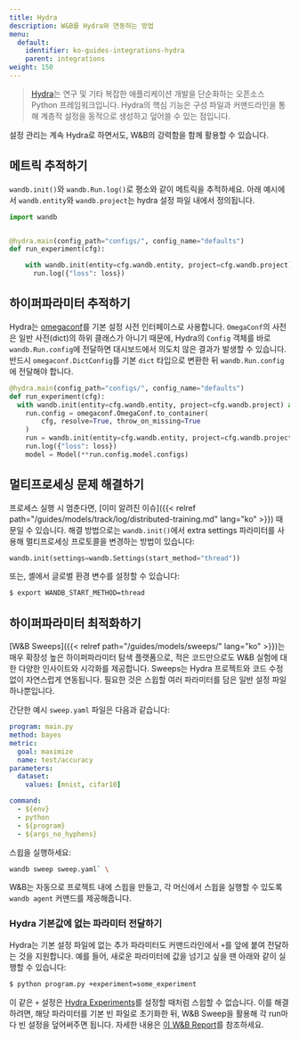 ```yaml
---
title: Hydra
description: W&B를 Hydra와 연동하는 방법
menu:
  default:
    identifier: ko-guides-integrations-hydra
    parent: integrations
weight: 150
---
```


> [Hydra](https://hydra.cc)는 연구 및 기타 복잡한 애플리케이션 개발을 단순화하는 오픈소스 Python 프레임워크입니다. Hydra의 핵심 기능은 구성 파일과 커맨드라인을 통해 계층적 설정을 동적으로 생성하고 덮어쓸 수 있는 점입니다.

설정 관리는 계속 Hydra로 하면서도, W&B의 강력함을 함께 활용할 수 있습니다.

## 메트릭 추적하기

`wandb.init()`와 `wandb.Run.log()`로 평소와 같이 메트릭을 추적하세요. 아래 예시에서 `wandb.entity`와 `wandb.project`는 hydra 설정 파일 내에서 정의됩니다.

```python
import wandb


@hydra.main(config_path="configs/", config_name="defaults")
def run_experiment(cfg):

    with wandb.init(entity=cfg.wandb.entity, project=cfg.wandb.project) as run:
      run.log({"loss": loss})
```

## 하이퍼파라미터 추적하기

Hydra는 [omegaconf](https://omegaconf.readthedocs.io/en/2.1_branch/)를 기본 설정 사전 인터페이스로 사용합니다. `OmegaConf`의 사전은 일반 사전(dict)의 하위 클래스가 아니기 때문에, Hydra의 `Config` 객체를 바로 `wandb.Run.config`에 전달하면 대시보드에서 의도치 않은 결과가 발생할 수 있습니다. 반드시 `omegaconf.DictConfig`를 기본 `dict` 타입으로 변환한 뒤 `wandb.Run.config`에 전달해야 합니다.

```python
@hydra.main(config_path="configs/", config_name="defaults")
def run_experiment(cfg):
  with wandb.init(entity=cfg.wandb.entity, project=cfg.wandb.project) as run:
    run.config = omegaconf.OmegaConf.to_container(
        cfg, resolve=True, throw_on_missing=True
    )
    run = wandb.init(entity=cfg.wandb.entity, project=cfg.wandb.project)
    run.log({"loss": loss})
    model = Model(**run.config.model.configs)
```

## 멀티프로세싱 문제 해결하기

프로세스 실행 시 멈춘다면, [이미 알려진 이슈]({{< relref path="/guides/models/track/log/distributed-training.md" lang="ko" >}}) 때문일 수 있습니다. 해결 방법으로는 `wandb.init()`에서 extra settings 파라미터를 사용해 멀티프로세싱 프로토콜을 변경하는 방법이 있습니다:

```python
wandb.init(settings=wandb.Settings(start_method="thread"))
```

또는, 셸에서 글로벌 환경 변수를 설정할 수 있습니다:

```bash
$ export WANDB_START_METHOD=thread
```

## 하이퍼파라미터 최적화하기

[W&B Sweeps]({{< relref path="/guides/models/sweeps/" lang="ko" >}})는 매우 확장성 높은 하이퍼파라미터 탐색 플랫폼으로, 적은 코드만으로도 W&B 실험에 대한 다양한 인사이트와 시각화를 제공합니다. Sweeps는 Hydra 프로젝트와 코드 수정 없이 자연스럽게 연동됩니다. 필요한 것은 스윕할 여러 파라미터를 담은 일반 설정 파일 하나뿐입니다.

간단한 예시 `sweep.yaml` 파일은 다음과 같습니다:

```yaml
program: main.py
method: bayes
metric:
  goal: maximize
  name: test/accuracy
parameters:
  dataset:
    values: [mnist, cifar10]

command:
  - ${env}
  - python
  - ${program}
  - ${args_no_hyphens}
```

스윕을 실행하세요:

``` bash
wandb sweep sweep.yaml` \
```

W&B는 자동으로 프로젝트 내에 스윕을 만들고, 각 머신에서 스윕을 실행할 수 있도록 `wandb agent` 커맨드를 제공해줍니다.

### Hydra 기본값에 없는 파라미터 전달하기

<a id="pitfall-3-sweep-passing-parameters-not-present-in-defaults"></a>

Hydra는 기본 설정 파일에 없는 추가 파라미터도 커맨드라인에서 `+`를 앞에 붙여 전달하는 것을 지원합니다. 예를 들어, 새로운 파라미터에 값을 넘기고 싶을 땐 아래와 같이 실행할 수 있습니다:

```bash
$ python program.py +experiment=some_experiment
```

이 같은 `+` 설정은 [Hydra Experiments](https://hydra.cc/docs/patterns/configuring_experiments/)를 설정할 때처럼 스윕할 수 없습니다. 이를 해결하려면, 해당 파라미터를 기본 빈 파일로 초기화한 뒤, W&B Sweep을 활용해 각 run마다 빈 설정을 덮어써주면 됩니다. 자세한 내용은 [이 W&B Report](https://wandb.me/hydra)를 참조하세요.